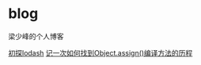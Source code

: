 # blog
梁少峰的个人博客

[初探lodash](https://github.com/youngwind/blog/issues/1)
[记一次如何找到Object.assign()编译方法的历程](https://github.com/youngwind/blog/issues/3)
